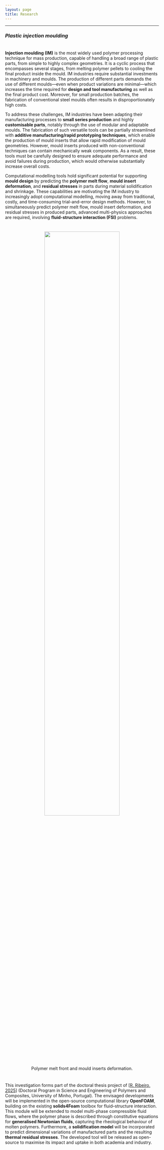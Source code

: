 ```yaml
---
layout: page
title: Research
---
```


---

### _Plastic injection moulding_

<p style="margin-bottom:1cm;"></p>

**Injection moulding (IM)** is the most widely used polymer processing technique for mass production, capable of handling a broad range of plastic parts, from simple to highly complex geometries. It is a cyclic process that encompasses several stages, from melting polymer pellets to cooling the final product inside the mould. IM industries require substantial investments in machinery and moulds. The production of different parts demands the use of different moulds—even when product variations are minimal—which increases the time required for **design and tool manufacturing** as well as the final product cost. Moreover, for small production batches, the fabrication of conventional steel moulds often results in disproportionately high costs.

To address these challenges, IM industries have been adapting their manufacturing processes to **small series production** and highly **customisable parts**, notably through the use of modular and adaptable moulds. The fabrication of such versatile tools can be partially streamlined with **additive manufacturing/rapid prototyping techniques**, which enable the production of mould inserts that allow rapid modification of mould geometries. However, mould inserts produced with non-conventional techniques can contain mechanically weak components. As a result, these tools must be carefully designed to ensure adequate performance and avoid failures during production, which would otherwise substantially increase overall costs.

Computational modelling tools hold significant potential for supporting **mould design** by predicting the **polymer melt flow**, **mould insert deformation**, and **residual stresses** in parts during material solidification and shrinkage. These capabilities are motivating the IM industry to increasingly adopt computational modelling, moving away from traditional, costly, and time-consuming trial-and-error design methods. However, to simultaneously predict polymer melt flow, mould insert deformation, and residual stresses in produced parts, advanced multi-physics approaches are required, involving **fluid-structure interaction (FSI)** problems.

<p style="margin-bottom:1cm;"></p>

<div class="row">
  <div class="column" style="width:100%; text-align:center;">
    <img style="width:70%; display:block; margin-left:auto; margin-right:auto;" src="{{ 'public/shoe_sole_injection2.png' | relative_url }}">
  </div>
</div>
<div class="row">
  <div class="column" style="width:100%; text-align:center;">
    Polymer melt front and mould inserts deformation.
  </div>
</div>

<p style="margin-bottom:1cm;"></p>

This investigation forms part of the doctoral thesis project of \[[R. Ribeiro, 2025](https://ricardodpcosta.github.io/activities.html#supervised-theses)] (Doctoral Program in Science and Engineering of Polymers and Composites, University of Minho, Portugal). The envisaged developments will be implemented in the open-source computational library **OpenFOAM**, building on the existing **solids4Foam** toolbox for fluid–structure interaction. This module will be extended to model multi-phase compressible fluid flows, where the polymer phase is described through constitutive equations for **generalised Newtonian fluids**, capturing the rheological behaviour of molten polymers. Furthermore, a **solidification model** will be incorporated to predict dimensional variations of manufactured parts and the resulting **thermal residual stresses**. The developed tool will be released as open-source to maximise its impact and uptake in both academia and industry.
